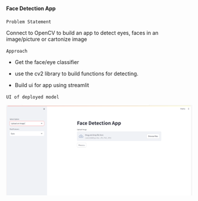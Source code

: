 
#### Face Detection App


`Problem Statement`

Connect to OpenCV to build an app to detect eyes, faces in an image/picture or cartonize image

`Approach`

- Get the face/eye classifier

- use the cv2 library to build functions for detecting.

- Build ui for app using streamlit 


`UI of deployed model`

![Image of Deployed Model](ui_deployed_model.png)